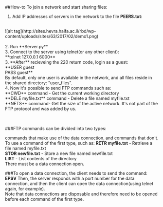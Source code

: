 ##How-to
To join a network and start sharing files:<br>
1. Add IP addresses of servers in the network to the file **PEERS.txt**: <br>
<br>
![alt tag](http://sites.hevra.haifa.ac.il/rbd/wp-content/uploads/sites/63/2017/02/demo1.png)
<br>
<br>
2. Run **Server.py**<br>
3. Connect to the server using telnet(or any other client):<br>
**telnet 127.0.0.1 6000**<br>
3. **After** recieveing the 220 return code, login as a guest:<br>
  **USER guest <br>
  PASS guest**<br>
By default, only one user is available in the network, and all files reside in the shared directory: "user_files". <br>
4. Now it's possible to send FTP commands such as: <br>
**CWD** command - Get the current working directory <br>
**DELE myfile.txt** command - Delete a file named myfile.txt <br>
**NETS** command- Get the size of the active network. It's not part of the FTP protocol and was added by us. <br>
<br><br>

###FTP commands can be divided into two types: 

commands that make use of the data connection, and commands that don't.<br>
To use a command of the first type, such as:
**RETR myfile.txt** - Retrieve a file named myfile.txt <br>
**STOR newfile.txt** - Store a new file named newfile.txt <br>
**LIST** - List contents of the directory <br>
There must be a data connection open. <br>

###To open a data connection, the client needs to send the command:
**EPSV** Then, the server responds with a port number for the data connection, and then the client can open the data connection(using telnet again, for example).<br>
Note that data connections are disposable and therefore need to be opened before each command of the first type.<br>


